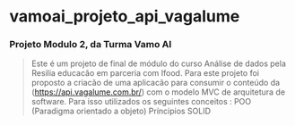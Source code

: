 # vamoai_projeto_api_vagalume

### Projeto Modulo 2, da Turma Vamo AI 

> Este é um projeto de final de módulo do curso Análise de dados pela Resilia educacão em parceria com Ifood. 
> Para este projeto foi proposto a criacão de uma aplicacão para consumir o conteúdo da (https://api.vagalume.com.br/)
> com o modelo MVC de arquitetura de software. 
> Para isso utilizados os seguintes conceitos : 
> POO (Paradigma orientado a objeto)
> Príncipios SOLID 
